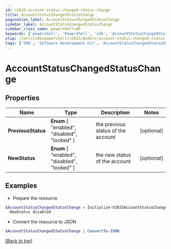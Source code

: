 ```yaml
---
id: v2025-account-status-changed-status-change
title: AccountStatusChangedStatusChange
pagination_label: AccountStatusChangedStatusChange
sidebar_label: AccountStatusChangedStatusChange
sidebar_class_name: powershellsdk
keywords: ['powershell', 'PowerShell', 'sdk', 'AccountStatusChangedStatusChange', 'V2025AccountStatusChangedStatusChange'] 
slug: /tools/sdk/powershell/v2025/models/account-status-changed-status-change
tags: ['SDK', 'Software Development Kit', 'AccountStatusChangedStatusChange', 'V2025AccountStatusChangedStatusChange']
---
```



# AccountStatusChangedStatusChange

## Properties

Name | Type | Description | Notes
------------ | ------------- | ------------- | -------------
**PreviousStatus** |  **Enum** [  "enabled",    "disabled",    "locked" ] | the previous status of the account | [optional] 
**NewStatus** |  **Enum** [  "enabled",    "disabled",    "locked" ] | the new status of the account | [optional] 

## Examples

- Prepare the resource
```powershell
$AccountStatusChangedStatusChange = Initialize-V2025AccountStatusChangedStatusChange  -PreviousStatus enabled `
 -NewStatus disabled
```

- Convert the resource to JSON
```powershell
$AccountStatusChangedStatusChange | ConvertTo-JSON
```


[[Back to top]](#) 

